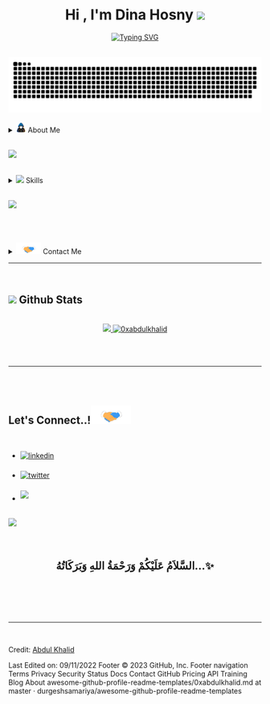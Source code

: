 <h1 align="center"><b>Hi , I'm Dina Hosny </b><img src="https://media.giphy.com/media/hvRJCLFzcasrR4ia7z/giphy.gif" width="35"></h1>

<p align="center">
  <a href="https://git.io/typing-svg"><img src="https://readme-typing-svg.demolab.com?font=Fira+Code&pause=1000&color=8D3082&center=true&vCenter=true&width=435&lines=This+is+Dina+Hosny;Data+Management+Engineer;Scroll+Down+to+know+more+%3A)" alt="Typing SVG" /></a>
</p>

<br>

<div align="center">
  <a href="https://1999azzar.github.io/1999AZZAR/">
  <img  src="https://github.com/1999AZZAR/1999AZZAR/blob/main/resources/img/grid-snake.svg"
       alt="snake" /></a>
</div>

<br>


<details>
  <summary><picture><img src = "https://github.com/0xAbdulKhalid/0xAbdulKhalid/raw/main/assets/mdImages/about_me.gif" width = 20px></picture> About Me</summary>
<div>
<samp>
<picture> <img align="right" src="https://github.com/0xAbdulKhalid/0xAbdulKhalid/raw/main/assets/mdImages/Right_Side.gif" width = 150px></picture>

 <p align="center">
 
    
- **Enthusiastic learner focused on Data Engineering, Big Data, BI, and Data Analysis.**
- **Data Management Trainee at Information Technology Institute (ITI) 9-month scholarship.**
- **Fresh graduate Faculty of Computer Science and Artificial Intelligence at Hewlan University.**

 
 </p>
 </samp>
</div>
</details>

<br>

<img src="https://user-images.githubusercontent.com/73097560/115834477-dbab4500-a447-11eb-908a-139a6edaec5c.gif"><br><br>


<details>
  <summary><picture><img src="https://media2.giphy.com/media/QssGEmpkyEOhBCb7e1/giphy.gif?cid=ecf05e47a0n3gi1bfqntqmob8g9aid1oyj2wr3ds3mg700bl&rid=giphy.gif" width = 20px></picture> Skills</summary>
<div>
<samp>

 <p align="center">
 

- **Programming Languages**:
    
    ![Python](https://img.shields.io/badge/Python%20-%2314354C.svg?style=for-the-badge&logo=python&logoColor=white)
    ![Java](https://img.shields.io/badge/Java-EE4C2C?style=for-the-badge&logo=CoffeeScript&logoColor=white)
    ![C](https://img.shields.io/badge/C%20-%232370ED.svg?style=for-the-badge&logo=c&logoColor=white)
    ![C++](https://img.shields.io/badge/C++%20-%2300599C.svg?style=for-the-badge&logo=c%2B%2B&logoColor=white)
    ![GOLANG](https://img.shields.io/badge/GOLANG-298D46?style=for-the-badge&logo=GoLand&logoColor=white)
    ![Solidity](https://img.shields.io/badge/Solidity-2C4F7C?style=for-the-badge&logo=Solidity&logoColor=white)
    ![SQL](https://img.shields.io/badge/SQL-CC2927?style=for-the-badge&logo=Scala&logoColor=white)
   

<br>   
    
- **Data Analysis**:

   ![Microsoft SQL Server](https://img.shields.io/badge/MicrosoftSQLServer%20-%2314354C.svg?style=for-the-badge&logo=MicrosoftSQLServer&logoColor=white)
   ![PostgreSQL](https://img.shields.io/badge/PostgreSQL%20-%2314354C.svg?style=for-the-badge&logo=PostgreSQL&logoColor=white)
   ![NumPy](https://img.shields.io/badge/NumPy%20-%2314354C.svg?style=for-the-badge&logo=NumPy&logoColor=white)
   ![Pandas](https://img.shields.io/badge/Pandas%20-%2314354C.svg?style=for-the-badge&logo=pandas&logoColor=white)
   ![SSIS](https://img.shields.io/badge/SSIS%20-%2314354C.svg?style=for-the-badge&logo=MicrosoftAccess&logoColor=white)
   ![SSAS](https://img.shields.io/badge/SSAS%20-%2314354C.svg?style=for-the-badge&logo=MicrosoftAccess&logoColor=white)
   ![SSRS](https://img.shields.io/badge/SSRS%20-%2314354C.svg?style=for-the-badge&logo=MicrosoftAccess&logoColor=white)
   ![BusinessObject](https://img.shields.io/badge/BusinessObject%20-%2314354C.svg?style=for-the-badge&logo=SAP&logoColor=white)

<br>

- **Data Visualization**:

    ![PowerBI](https://img.shields.io/badge/PowerBI%20-%2314354C.svg?style=for-the-badge&logo=PowerBI&logoColor=white)
    ![Matplotlib](https://img.shields.io/badge/Matplotlib%20-%2314354C.svg?style=for-the-badge&logo=Soundcharts&logoColor=white)
    ![BusinessObject WEBI](https://img.shields.io/badge/BusinessObjectWEBI%20-%2314354C.svg?style=for-the-badge&logo=SAP&logoColor=white)
    
<br>

- **Data Engineering**:

    ![PL/SQL](https://img.shields.io/badge/PL/SQL%20-%2314354C.svg?style=for-the-badge&logo=Oracle&logoColor=white)
    ![ETL](https://img.shields.io/badge/ETL%20-%2314354C.svg?style=for-the-badge&logo=GoToMeeting&logoColor=white)
    ![Data Warehouse](https://img.shields.io/badge/DataWarehouse%20-%2314354C.svg?style=for-the-badge&logo=MicroStrategy&logoColor=white)
    ![DataMining](https://img.shields.io/badge/DataMining%20-%2314354C.svg?style=for-the-badge&logo=Icinga&logoColor=white)
    ![BigDataConcepts](https://img.shields.io/badge/BigDataConcepts%20-%2314354C.svg?style=for-the-badge&logo=ServerFault&logoColor=white)
    ![NoSQL](https://img.shields.io/badge/NoSQL%20-%2314354C.svg?style=for-the-badge&logo=Osano&logoColor=white)
    ![ApacheCassandra](https://img.shields.io/badge/ApacheCassandra%20-%2314354C.svg?style=for-the-badge&logo=ApacheCassandra&logoColor=white)
    ![MongoDB](https://img.shields.io/badge/MongoDB%20-%2314354C.svg?style=for-the-badge&logo=MongoDB&logoColor=white)

<br>

- **Web Development**:

    ![HTML](https://img.shields.io/badge/HTML%20-%2314354C.svg?style=for-the-badge&logo=HTML5&logoColor=white)
    ![CSS](https://img.shields.io/badge/CSS%20-%2314354C.svg?style=for-the-badge&logo=CSS3&logoColor=white)
    ![JavaScript](https://img.shields.io/badge/JavaScript%20-%2314354C.svg?style=for-the-badge&logo=JavaScript&logoColor=white)
    ![Angular](https://img.shields.io/badge/Angular%20-%2314354C.svg?style=for-the-badge&logo=Angular&logoColor=white)

 
 <br>
 
 - **Block Chain**:

    ![Solidity](https://img.shields.io/badge/Solidity%20-%2314354C.svg?style=for-the-badge&logo=Solidity&logoColor=white)
    ![Blockchain](https://img.shields.io/badge/Blockchain%20-%2314354C.svg?style=for-the-badge&logo=Blockchain.com&logoColor=white)
    ![Ethereum](https://img.shields.io/badge/Ethereum%20-%2314354C.svg?style=for-the-badge&logo=Ethereum&logoColor=white)
    
<br>
 
 - **Server Administrations**:

    ![Linux Red Hat](https://img.shields.io/badge/LinuxRedHat%20-%2314354C.svg?style=for-the-badge&logo=RedHat&logoColor=white)
    ![Bash Scripting](https://img.shields.io/badge/BashScripting%20-%2314354C.svg?style=for-the-badge&logo=Linux&logoColor=white)
    
<br>
 
 - **Version Control**:

    ![Git](https://img.shields.io/badge/Git%20-%2314354C.svg?style=for-the-badge&logo=Git&logoColor=white)
    ![GitHub](https://img.shields.io/badge/GitHub%20-%2314354C.svg?style=for-the-badge&logo=GitHub&logoColor=white)
    ![Virtual Machines](https://img.shields.io/badge/VirtualMachines%20-%2314354C.svg?style=for-the-badge&logo=VirtualBox&logoColor=white)
    
<br>
 
 - **Microsoft Office Tools**:

    ![Microsoft Excel](https://img.shields.io/badge/MicrosoftExcel%20-%2314354C.svg?style=for-the-badge&logo=MicrosoftExcel&logoColor=white)
    ![Microsoft PowerPoint](https://img.shields.io/badge/MicrosoftPowerPoint%20-%2314354C.svg?style=for-the-badge&logo=MicrosoftPowerPoint&logoColor=white)
    ![Microsoft Word](https://img.shields.io/badge/MicrosoftWord%20-%2314354C.svg?style=for-the-badge&logo=MicrosoftWord&logoColor=white)
    ![Microsoft Project](https://img.shields.io/badge/MicrosoftOffice%20-%2314354C.svg?style=for-the-badge&logo=MicrosoftOffice&logoColor=white)
    ![Microsoft OneNote](https://img.shields.io/badge/MicrosoftOneNote%20-%2314354C.svg?style=for-the-badge&logo=MicrosoftOneNote&logoColor=white)
	 
 
 </p>
 </samp>
</div>
</details>

<br>


<img src="https://user-images.githubusercontent.com/73097560/115834477-dbab4500-a447-11eb-908a-139a6edaec5c.gif"><br><br>


<br>
<br>

<details>
  <summary><picture><img src="https://github.com/0xAbdulKhalid/0xAbdulKhalid/raw/main/assets/mdImages/handshake.gif" width = 50px></picture> Contact Me</summary>
<div>
<samp>

 <p align="center">

<a href="dina-salamah@hotmail.com" target="blank"><img align="center" src="https://raw.githubusercontent.com/rahuldkjain/github-profile-readme-generator/master/src/images/icons/Social/gmail.svg" alt="dina-salamah@hotmail.com" height="30" width="40" /></a>
<a href="https://twitter.com/dinahosny_s" target="blank"><img align="center" src="https://raw.githubusercontent.com/rahuldkjain/github-profile-readme-generator/master/src/images/icons/Social/twitter.svg" alt="dinahosny_s" height="30" width="40" /></a>
<a href="https://linkedin.com/in/dina-hosny" target="blank"><img align="center" src="https://raw.githubusercontent.com/rahuldkjain/github-profile-readme-generator/master/src/images/icons/Social/linked-in-alt.svg" alt="dina-hosny" height="30" width="40" /></a>
<a href="https://kaggle.com/dinahosnys" target="blank"><img align="center" src="https://raw.githubusercontent.com/rahuldkjain/github-profile-readme-generator/master/src/images/icons/Social/kaggle.svg" alt="dinahosnys" height="30" width="40" /></a>
<a href="https://fb.com/dinahosny0" target="blank"><img align="center" src="https://raw.githubusercontent.com/rahuldkjain/github-profile-readme-generator/master/src/images/icons/Social/facebook.svg" alt="dinahosny0" height="30" width="40" /></a>
<a href="https://instagram.com/dina_ho" target="blank"><img align="center" src="https://raw.githubusercontent.com/rahuldkjain/github-profile-readme-generator/master/src/images/icons/Social/instagram.svg" alt="dina_ho" height="30" width="40" /></a>
<a href="https://www.behance.net/dina-hosny" target="blank"><img align="center" src="https://raw.githubusercontent.com/rahuldkjain/github-profile-readme-generator/master/src/images/icons/Social/behance.svg" alt="dina-hosny" height="30" width="40" /></a>
<a href="https://www.hackerrank.com/@dina_salamah" target="blank"><img align="center" src="https://raw.githubusercontent.com/rahuldkjain/github-profile-readme-generator/master/src/images/icons/Social/hackerrank.svg" alt="@dina_salamah" height="30" width="40" /></a>

 </p>
 </samp>
</div>
</details>

-----

<br>


## <img src="https://media.giphy.com/media/iY8CRBdQXODJSCERIr/giphy.gif" width="35"><b> Github Stats </b>
<br>

<div align="center">

<a href="https://github.com/0xabdulkhalid/">
  <img src="https://github-readme-stats.vercel.app/api?username=0xabdulkhalid&include_all_commits=true&count_private=true&show_icons=true&line_height=20&title_color=7A7ADB&icon_color=2234AE&text_color=D3D3D3&bg_color=0,000000,130F40" width="450"/>
  <img src="https://github-readme-stats.vercel.app/api/top-langs?username=0xabdulkhalid&show_icons=true&locale=en&layout=compact&line_height=20&title_color=7A7ADB&icon_color=2234AE&text_color=D3D3D3&bg_color=0,000000,130F40" width="375"  alt="0xabdulkhalid"/>

</a>
</div>

<br>
<br>
<br>

-----

<br>
<br>

## <b> Let's Connect..!</b><img src="https://github.com/0xAbdulKhalid/0xAbdulKhalid/raw/main/assets/mdImages/handshake.gif" width ="80">
<br>
<div align='left'>

<ul>

<li>
<a href="https://linkedin.com/in/0xabdulkhalid" target="_blank">
<img src="https://img.shields.io/badge/linkedin:  0xabdulkhalid-%2300acee.svg?color=405DE6&style=for-the-badge&logo=linkedin&logoColor=white" alt=linkedin style="margin-bottom: 5px;"/>
</a>
</li>

<br>

<li>
<a href="https://twitter.com/0xabdulkhalid" target="_blank">
<img src="https://img.shields.io/badge/twitter:  0xabdulkhalid-%2300acee.svg?color=1DA1F2&style=for-the-badge&logo=twitter&logoColor=white" alt=twitter style="margin-bottom: 5px;"/>
</a>
</li>

<br>

<li>
<a href="mailto:0xabdulkhalid@gmail.com" target="_blank">
<img src="https://img.shields.io/badge/gmail:  0xabdulkhalid-%23EA4335.svg?style=for-the-badge&logo=gmail&logoColor=white" t=mail style="margin-bottom: 5px;" />
</a>
</li>
	
</ul>
</div>

<br>
<img src="https://user-images.githubusercontent.com/73097560/115834477-dbab4500-a447-11eb-908a-139a6edaec5c.gif">
<br>
<br>
<br>

<div align='center'>

## <b>السَّلاَمُ عَلَيْكُمْ وَرَحْمَةُ اللهِ وَبَرَكَاتُهُ...✨</b>

</div>
<br>
<br>
<br>
<br>

---

<br>

Credit: [Abdul Khalid](https://github.com/0xabdulkhalid)

Last Edited on: 09/11/2022
Footer
© 2023 GitHub, Inc.
Footer navigation
Terms
Privacy
Security
Status
Docs
Contact GitHub
Pricing
API
Training
Blog
About
awesome-github-profile-readme-templates/0xabdulkhalid.md at master · durgeshsamariya/awesome-github-profile-readme-templates
